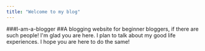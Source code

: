 ```yaml
---
title: "Welcome to my blog"
---
```

###I-am-a-blogger
##A blogging website for beginner bloggers, if there are such people!
I'm glad you are here. I plan to talk about my good life experiences. I hope you are here to do the same!
